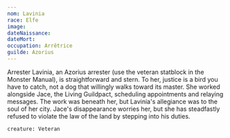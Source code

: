 ```yaml
---
nom: Lavinia
race: Elfe
image: 
dateNaissance: 
dateMort: 
occupation: Arrêtrice
guilde: Azorius
---
```

Arrester Lavinia, an Azorius arrester (use the veteran statblock in the Monster Manual), is straightforward and stern. To her, justice is a bird you have to catch, not a dog that willingly walks toward its master. She worked alongside Jace, the Living Guildpact, scheduling appointments and
relaying messages. The work was beneath her, but Lavinia's allegiance was to the soul of her city. Jace's disappearance worries her, but she has steadfastly refused to violate the law of the land by stepping into his duties.

```statblock
creature: Veteran
```